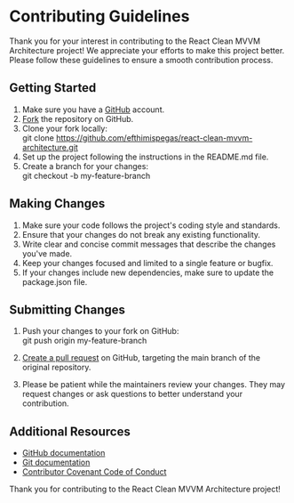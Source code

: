 # Contributing Guidelines

Thank you for your interest in contributing to the React Clean MVVM Architecture project! We appreciate your efforts to
make this project better. Please follow these guidelines to ensure a smooth contribution process.

## Getting Started

1. Make sure you have a [GitHub](https://github.com/) account.
2. [Fork](https://help.github.com/articles/fork-a-repo/) the repository on GitHub.
3. Clone your fork locally: <br> git clone https://github.com/efthimispegas/react-clean-mvvm-architecture.git
4. Set up the project following the instructions in the README.md file.
5. Create a branch for your changes: <br> git checkout -b my-feature-branch

## Making Changes

1. Make sure your code follows the project's coding style and standards.
2. Ensure that your changes do not break any existing functionality.
3. Write clear and concise commit messages that describe the changes you've made.
4. Keep your changes focused and limited to a single feature or bugfix.
5. If your changes include new dependencies, make sure to update the package.json file.

## Submitting Changes

1. Push your changes to your fork on GitHub: <br> git push origin my-feature-branch

2. [Create a pull request](https://help.github.com/articles/creating-a-pull-request/) on GitHub, targeting the main
   branch of the original repository.
3. Please be patient while the maintainers review your changes. They may request changes or ask questions to better
   understand your contribution.

## Additional Resources

- [GitHub documentation](https://docs.github.com/)
- [Git documentation](https://git-scm.com/doc)
- [Contributor Covenant Code of Conduct](https://www.contributor-covenant.org/version/1/4/code-of-conduct/)

Thank you for contributing to the React Clean MVVM Architecture project!


